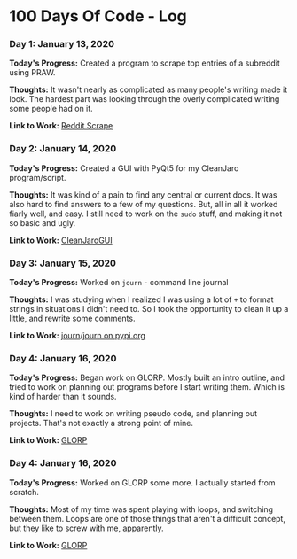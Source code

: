# 100 Days Of Code - Log

### Day 1: January 13, 2020

**Today's Progress:** Created a program to scrape top entries of a subreddit using PRAW.

**Thoughts:** It wasn't nearly as complicated as many people's writing made it look. The hardest part was looking through the overly complicated writing some people had on it.

**Link to Work:** [Reddit Scrape](https://github.com/ronbecker/100DaysofPython/projects/reddit-scrape)

### Day 2: January 14, 2020

**Today's Progress:** Created a GUI with PyQt5 for my CleanJaro program/script.

**Thoughts:** It was kind of a pain to find any central or current docs. It was also hard to find answers to a few of my questions. But, all in all it worked fiarly well, and easy. I still need to work on the `sudo` stuff, and making it not so basic and ugly.

**Link to Work:** [CleanJaroGUI](https://github.com/ronbecker/100DaysOfPython/tree/master/projects/cleanjaro-gui)

### Day 3: January 15, 2020

**Today's Progress:** Worked on `journ` - command line journal

**Thoughts:** I was studying when I realized I was using a lot of `+` to format strings in situations I didn't need to. So I took the opportunity to clean it up a little, and rewrite some comments.

**Link to Work:** [journ](https://github.com/ronbecker/journ)/[journ on pypi.org](https://pypi.org/project/journ)

### Day 4: January 16, 2020

**Today's Progress:** Began work on GLORP. Mostly built an intro outline, and tried to work on planning out programs before I start writing them. Which is kind of harder than it sounds.

**Thoughts:** I need to work on writing pseudo code, and planning out projects. That's not exactly a strong point of mine.

**Link to Work:** [GLORP](https://github.com/ronbecker/100DaysOfPython/tree/master/projects/glorp)

### Day 4: January 16, 2020

**Today's Progress:** Worked on GLORP some more. I actually started from scratch.

**Thoughts:** Most of my time was spent playing with loops, and switching between them. Loops are one of those things that aren't a difficult concept, but they like to screw with me, apparently.

**Link to Work:** [GLORP](https://github.com/ronbecker/100DaysOfPython/tree/master/projects/glorp)
